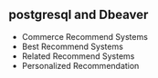 ## **postgresql and Dbeaver**

- Commerce Recommend Systems
- Best Recommend Systems
- Related Recommend Systems
- Personalized Recommendation

